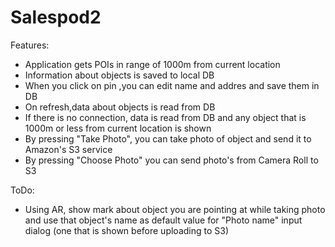 Salespod2
=========

Features:

- Application gets POIs in range of 1000m from current location
- Information about objects is saved to local DB
- When you click on pin ,you can edit name and addres and save them in DB
- On refresh,data about objects is read from DB 
- If there is no connection, data is read from DB and any object that is 1000m or less from current location is shown
- By pressing "Take Photo", you can take photo of object and send it to Amazon's S3 service
- By pressing "Choose Photo" you can send photo's from Camera Roll to S3


ToDo:

- Using AR, show mark about object you are pointing at while taking photo and use that object's name as
  default value for "Photo name" input dialog (one that is shown before uploading to S3)
